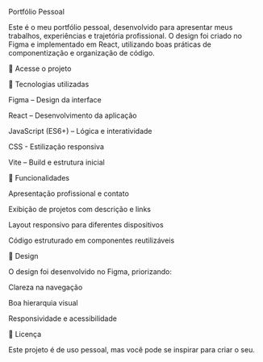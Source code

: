 Portfólio Pessoal

Este é o meu portfólio pessoal, desenvolvido para apresentar meus trabalhos, experiências e trajetória profissional. O design foi criado no Figma e implementado em React, utilizando boas práticas de componentização e organização de código.

🔗 Acesse o projeto



🚀 Tecnologias utilizadas

Figma – Design da interface

React – Desenvolvimento da aplicação

JavaScript (ES6+) – Lógica e interatividade

CSS - Estilização responsiva

Vite – Build e estrutura inicial

📌 Funcionalidades

Apresentação profissional e contato

Exibição de projetos com descrição e links

Layout responsivo para diferentes dispositivos

Código estruturado em componentes reutilizáveis

🎨 Design

O design foi desenvolvido no Figma, priorizando:

Clareza na navegação

Boa hierarquia visual

Responsividade e acessibilidade

📄 Licença

Este projeto é de uso pessoal, mas você pode se inspirar para criar o seu.
